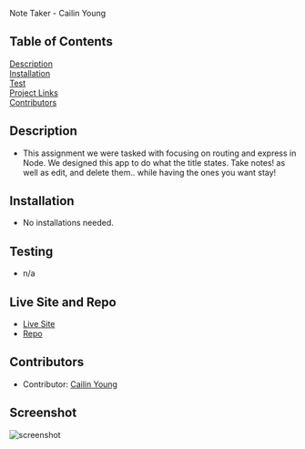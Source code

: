 Note Taker - Cailin Young


## Table of Contents
[Description](#description)  
[Installation](#Installation)  
[Test](#Testing)  
[Project Links](#live-Site-and-Repo)  
[Contributors](#Contributors)  

## Description
* This assignment we were tasked with focusing on routing and express in Node. We designed this app to do what the title states. Take notes! as well as edit, and delete them.. while having the ones you want stay! 

## Installation
* No installations needed.

## Testing
* n/a

## Live Site and Repo
* [Live Site](https://cyoung-notetaker.herokuapp.com/)
* [Repo](https://github.com/cailinyoung/cyoung-notetaker)

## Contributors
* Contributor: [Cailin Young](https://github.com/cailinyoung)

## Screenshot

![screenshot]()
